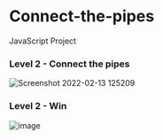 # Connect-the-pipes
JavaScript Project

### Level 2 - Connect the pipes
![Screenshot 2022-02-13 125209](https://user-images.githubusercontent.com/71847656/153754045-c3be80f0-101b-45eb-a5ac-bb9a26257ae1.png)

### Level 2 - Win
![image](https://user-images.githubusercontent.com/71847656/153754100-0f8d3102-37d4-49a3-a675-d820a5066781.png)
